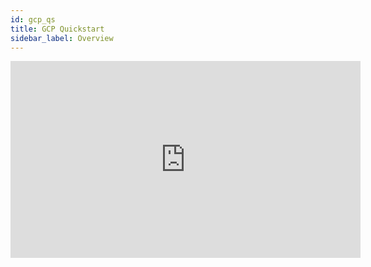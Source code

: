 ```yaml
---
id: gcp_qs
title: GCP Quickstart
sidebar_label: Overview
---
```


<iframe width="560" height="315" src="https://www.youtube.com/embed/ly9830IL35Q" frameborder="0" allow="accelerometer; autoplay; encrypted-media; gyroscope; picture-in-picture" allowfullscreen></iframe>
